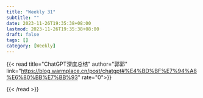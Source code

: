 ```yaml
---
title: "Weekly 31"
subtitle: ""
date: 2023-11-26T19:35:38+08:00
lastmod: 2023-11-26T19:35:38+08:00
draft: false
tags: []
category: [Weekly]
---
```


{{< read  title="ChatGPT深度总结" author="郭郭" link="https://blog.warmplace.cn/post/chatgpt#%E4%BD%BF%E7%94%A8%E6%80%BB%E7%BB%93" rate="0">}}

{{< /read >}}